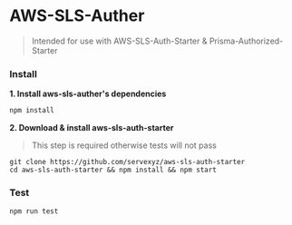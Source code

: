 # AWS-SLS-Auther

> Intended for use with AWS-SLS-Auth-Starter & Prisma-Authorized-Starter

### Install

**1. Install aws-sls-auther's dependencies**

```bash
npm install
```

**2. Download & install aws-sls-auth-starter**

> This step is required otherwise tests will not pass

```
git clone https://github.com/servexyz/aws-sls-auth-starter
cd aws-sls-auth-starter && npm install && npm start
```

### Test

```bash
npm run test
```
